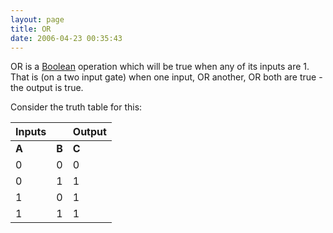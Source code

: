 ```yaml
---
layout: page
title: OR
date: 2006-04-23 00:35:43
---
```

OR is a [Boolean](/wiki/boolean.html "Boolean") operation which will be true when any of its inputs are 1\. That is (on a two input gate) when one input, OR another, OR both are true - the output is true.

Consider the truth table for this:

Inputs |       | Output
------ | ----- | ------
**A**  | **B** | **C**
0      | 0     | 0
0      | 1     | 1
1      | 0     | 1
1      | 1     | 1
